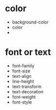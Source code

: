 # color
* background-color
* color
* 
# font or text
* font-family
* font-size
* text-align
* line-height
* text-transform
* text-decoration
* font-weight
* font-style
